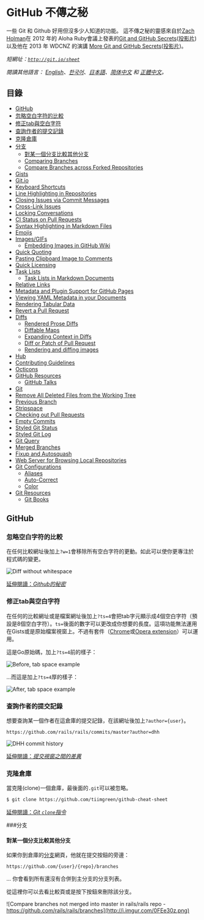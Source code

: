 # GitHub 不傳之秘
一些 Git 和 Github 好用但沒多少人知道的功能。
這不傳之秘的靈感來自於[Zach Holman](https://github.com/holman)在 2012 年的 Aloha Ruby會議上發表的[Git and GitHub Secrets](http://www.confreaks.com/videos/1229-aloharuby2012-git-and-github-secrets)([投影片](https://speakerdeck.com/holman/git-and-github-secrets))
以及他在 2013 年 WDCNZ 的演講 [More Git and GitHub Secrets](https://vimeo.com/72955426)([投影片](https://speakerdeck.com/holman/more-git-and-github-secrets))。

*短網址：[`http://git.io/sheet`](http://git.io/sheet)*

*閱讀其他語言： [English](README.md)、[한국어](README.ko.md)、[日本語](README.ja.md)、[简体中文](README.zh-cn.md) 和 [正體中文](README.zh-tw.md)。*

## 目錄
 - [GitHub](#github)
  - [忽略空白字符的比較](#忽略空白字符的比較)
  - [修正tab與空白字符](#修正tab與空白字符)
  - [查詢作者的提交記錄](#查詢作者的提交記錄)
  - [克隆倉庫](#克隆倉庫)
  - [分支](#分支)
    - [對某一個分支比較其他分支](#對某一個分支比較其他分支)
    - [Comparing Branches](#comparing-branches)
    - [Compare Branches across Forked Repositories](#compare-branches-across-forked-repositories)
  - [Gists](#gists)
  - [Git.io](#gitio)
  - [Keyboard Shortcuts](#keyboard-shortcuts)
  - [Line Highlighting in Repositories](#line-highlighting-in-repositories)
  - [Closing Issues via Commit Messages](#closing-issues-via-commit-messages)
  - [Cross-Link Issues](#cross-link-issues)
  - [Locking Conversations](#locking-conversations)
  - [CI Status on Pull Requests](#ci-status-on-pull-requests)
  - [Syntax Highlighting in Markdown Files](#syntax-highlighting-in-markdown-files)
  - [Emojis](#emojis)
  - [Images/GIFs](#imagesgifs)
    - [Embedding Images in GitHub Wiki](#embedding-images-in-github-wiki)
  - [Quick Quoting](#quick-quoting)
  - [Pasting Clipboard Image to Comments](#pasting-clipboard-image-to-comments)
  - [Quick Licensing](#quick-licensing)
  - [Task Lists](#task-lists)
    - [Task Lists in Markdown Documents](#task-lists-in-markdown-documents)
  - [Relative Links](#relative-links)
  - [Metadata and Plugin Support for GitHub Pages](#metadata-and-plugin-support-for-github-pages)
  - [Viewing YAML Metadata in your Documents](#viewing-yaml-metadata-in-your-documents)
  - [Rendering Tabular Data](#rendering-tabular-data)
  - [Revert a Pull Request](#revert-a-pull-request)
  - [Diffs](#diffs)
    - [Rendered Prose Diffs](#rendered-prose-diffs)
    - [Diffable Maps](#diffable-maps)
    - [Expanding Context in Diffs](#expanding-context-in-diffs)
    - [Diff or Patch of Pull Request](#diff-or-patch-of-pull-request)
    - [Rendering and diffing images](#rendering-and-diffing-images)
  - [Hub](#hub)
  - [Contributing Guidelines](#contributing-guidelines)
  - [Octicons](#octicons)
  - [GitHub Resources](#github-resources)
    - [GitHub Talks](#github-talks)
 - [Git](#git)
  - [Remove All Deleted Files from the Working Tree](#remove-all-deleted-files-from-the-working-tree)
  - [Previous Branch](#previous-branch)
  - [Stripspace](#stripspace)
  - [Checking out Pull Requests](#checking-out-pull-requests)
  - [Empty Commits](#empty-commits)
  - [Styled Git Status](#styled-git-status)
  - [Styled Git Log](#styled-git-log)
  - [Git Query](#git-query)
  - [Merged Branches](#merged-branches)
  - [Fixup and Autosquash](#fixup-and-autosquash)
  - [Web Server for Browsing Local Repositories](#web-server-for-browsing-local-repositories)
  - [Git Configurations](#git-configurations)
    - [Aliases](#aliases)
    - [Auto-Correct](#auto-correct)
    - [Color](#color)
  - [Git Resources](#git-resources)
    - [Git Books](#git-books)

## GitHub
### 忽略空白字符的比較
在任何比較網址後加上`?w=1`會移除所有空白字符的更動。如此可以使你更專注於程式碼的變更。

![Diff without whitespace](https://camo.githubusercontent.com/797184940defadec00393e6559b835358a863eeb/68747470733a2f2f6769746875622d696d616765732e73332e616d617a6f6e6177732e636f6d2f626c6f672f323031312f736563726574732f776869746573706163652e706e67)

[延伸閱讀：*Github的秘密*](https://github.com/blog/967-github-secrets)

### 修正tab與空白字符
在任何的比較網址或是檔案網址後加上`?ts=4`會把tab字元顯示成4個空白字符（預設是8個空白字符）。`ts=`後面的數字可以更改成你想要的長度。這項功能無法運用在Gists或是原始檔案視窗上。不過有套件（[Chrome](https://chrome.google.com/webstore/detail/github-tab-size/ofjbgncegkdemndciafljngjbdpfmbkn)或[Opera  extension](https://addons.opera.com/en/extensions/details/github-tab-size/)）可以運用。

這是Go原始碼，加上`?ts=4`前的樣子：

![Before, tab space example](http://i.imgur.com/GIT1Fr0.png)

...而這是加上`?ts=4`厚的樣子：

![After, tab space example](http://i.imgur.com/70FL4H9.png)

### 查詢作者的提交記錄
想要查詢某一個作者在這倉庫的提交記錄，在該網址後加上`?author={user}`。

```
https://github.com/rails/rails/commits/master?author=dhh
```

![DHH commit history](http://i.imgur.com/S7AE29b.png)

[延伸閱讀：*提交視窗之間的差異*](https://help.github.com/articles/differences-between-commit-views)

### 克隆倉庫
當克隆(clone)一個倉庫，最後面的`.git`可以被忽略。

```bash
$ git clone https://github.com/tiimgreen/github-cheat-sheet
```

[延伸閱讀：*Git `clone`指令*](http://git-scm.com/docs/git-clone)


###分支
#### 對某一個分支比較其他分支

如果你到倉庫的[分支](https://github.com/tiimgreen/github-cheat-sheet/branches)網頁，他就在提交按鈕的旁邊：

```
https://github.com/{user}/{repo}/branches
```

... 你會看到所有還沒有合併到主分支的分支列表。

從這裡你可以去看比較頁或是按下按鈕來刪除該分支。

![Compare branches not merged into master in rails/rails repo - https://github.com/rails/rails/branches](http://i.imgur.com/0FEe30z.png)

